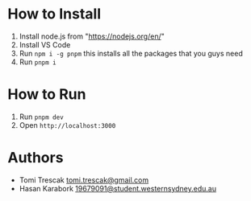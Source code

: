 # How to Install

1. Install node.js from "https://nodejs.org/en/"
2. Install VS Code
3. Run `npm i -g pnpm` this installs all the packages that you guys need
4. Run `pnpm i`

# How to Run

1. Run `pnpm dev`
2. Open `http://localhost:3000`

# Authors

- Tomi Trescak <tomi.trescak@gmail.com>
- Hasan Karabork <19679091@student.westernsydney.edu.au>
